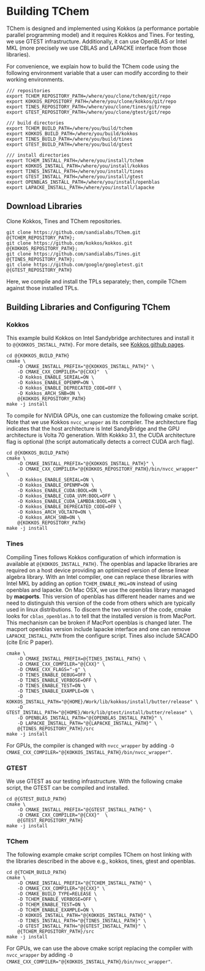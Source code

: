 # Building TChem

TChem is designed and implemented using Kokkos (a performance portable parallel programming model) and it requires Kokkos and Tines. For testing, we use GTEST infrastructure. Additionally, it can use OpenBLAS or Intel MKL (more precisely we use CBLAS and LAPACKE interface from those libraries).

For convenience, we explain how to build the TChem code using the following environment variable that a user can modify according to their working environments.

```
/// repositories
export TCHEM_REPOSITORY_PATH=/where/you/clone/tchem/git/repo
export KOKKOS_REPOSITORY_PATH=/where/you/clone/kokkos/git/repo
export TINES_REPOSITORY_PATH=/where/you/clone/tines/git/repo
export GTEST_REPOSITORY_PATH=/where/you/clone/gtest/git/repo

/// build directories
export TCHEM_BUILD_PATH=/where/you/build/tchem
export KOKKOS_BUILD_PATH=/where/you/build/kokkos
export TINES_BUILD_PATH=/where/you/build/tines
export GTEST_BUILD_PATH=/where/you/build/gtest

/// install directories
export TCHEM_INSTALL_PATH=/where/you/install/tchem
export KOKKOS_INSTALL_PATH=/where/you/install/kokkos
export TINES_INSTALL_PATH=/where/you/install/tines
export GTEST_INSTALL_PATH=/where/you/install/gtest
export OPENBLAS_INSTALL_PATH=/where/you/install/openblas
export LAPACKE_INSTALL_PATH=/where/you/install/lapacke
```

## Download Libraries

Clone Kokkos, Tines and TChem repositories.

```
git clone https://github.com/sandialabs/TChem.git @{TCHEM_REPOSITORY_PATH};
git clone https://github.com/kokkos/kokkos.git @{KOKKOS_REPOSITORY_PATH};
git clone https://github.com/sandialabs/Tines.git @{TINES_REPOSITORY_PATH};
git clone https://github.com/google/googletest.git @{GTEST_REPOSITORY_PATH}
```

Here, we compile and install the TPLs separately; then, compile TChem against those installed TPLs.

## Building Libraries and Configuring TChem

### Kokkos

This example build Kokkos on Intel Sandybridge architectures and install it to ``@{KOKKOS_INSTALL_PATH}``. For more details, see [Kokkos github pages](https://github.com/kokkos/kokkos).

```
cd @{KOKKOS_BUILD_PATH}
cmake \
    -D CMAKE_INSTALL_PREFIX="@{KOKKOS_INSTALL_PATH}" \
    -D CMAKE_CXX_COMPILER="@{CXX}"  \
    -D Kokkos_ENABLE_SERIAL=ON \
    -D Kokkos_ENABLE_OPENMP=ON \
    -D Kokkos_ENABLE_DEPRECATED_CODE=OFF \
    -D Kokkos_ARCH_SNB=ON \
    @{KOKKOS_REPOSITORY_PATH}
make -j install
```

To compile for NVIDIA GPUs, one can customize the following cmake script. Note that we use Kokkos ``nvcc_wrapper`` as its compiler. The architecture flag indicates that the host architecture is Intel SandyBridge and the GPU architecture is Volta 70 generation. With Kokkko 3.1, the CUDA architecture flag is optional (the script automatically detects a correct CUDA arch flag).
```
cd @{KOKKOS_BUILD_PATH}
cmake \
    -D CMAKE_INSTALL_PREFIX="@{KOKKOS_INSTALL_PATH}" \
    -D CMAKE_CXX_COMPILER="@{KOKKOS_REPOSITORY_PATH}/bin/nvcc_wrapper"  \
    -D Kokkos_ENABLE_SERIAL=ON \
    -D Kokkos_ENABLE_OPENMP=ON \
    -D Kokkos_ENABLE_CUDA:BOOL=ON \
    -D Kokkos_ENABLE_CUDA_UVM:BOOL=OFF \
    -D Kokkos_ENABLE_CUDA_LAMBDA:BOOL=ON \
    -D Kokkos_ENABLE_DEPRECATED_CODE=OFF \
    -D Kokkos_ARCH_VOLTA70=ON \
    -D Kokkos_ARCH_SNB=ON \
    @{KOKKOS_REPOSITORY_PATH}
make -j install
```

### Tines

Compiling Tines follows Kokkos configuration of which information is available at ``@{KOKKOS_INSTALL_PATH}``. The openblas and lapacke libraries are required on a host device providing an optimized version of dense linear algebra library. With an Intel compiler, one can replace these libraries with Intel MKL by adding an option ``TCHEM_ENABLE_MKL=ON`` instead of using openblas and lapacke. On Mac OSX, we use the openblas library managed by **macports**. This version of openblas has different header names and we need to distinguish this version of the code from others which are typically used in linux distributions. To discern the two version of the code, cmake looks for ``cblas_openblas.h`` to tell that the installed version is from MacPort. This mechanism can be broken if MacPort openblas is changed later. The macport openblas version include lapacke interface and one can remove ``LAPACKE_INSTALL_PATH`` from the configure script. Tines also include SACADO (cite Eric P paper).

```
cmake \
    -D CMAKE_INSTALL_PREFIX=@{TINES_INSTALL_PATH} \
    -D CMAKE_CXX_COMPILER="@{CXX}" \
    -D CMAKE_CXX_FLAGS="-g" \
    -D TINES_ENABLE_DEBUG=OFF \
    -D TINES_ENABLE_VERBOSE=OFF \
    -D TINES_ENABLE_TEST=ON \
    -D TINES_ENABLE_EXAMPLE=ON \
    -D KOKKOS_INSTALL_PATH="@{HOME}/Work/lib/kokkos/install/butter/release" \
    -D GTEST_INSTALL_PATH="@{HOME}/Work/lib/gtest/install/butter/release" \
    -D OPENBLAS_INSTALL_PATH="@{OPENBLAS_INSTALL_PATH}" \
    -D LAPACKE_INSTALL_PATH="@{LAPACKE_INSTALL_PATH}" \
    @{TINES_REPOSITORY_PATH}/src
make -j install
```

For GPUs, the compiler is changed with ``nvcc_wrapper`` by adding ``-D CMAKE_CXX_COMPILER="@{KOKKOS_INSTALL_PATH}/bin/nvcc_wrapper"``.

### GTEST

We use GTEST as our testing infrastructure. With the following cmake script, the GTEST can be compiled and installed.

```
cd @{GTEST_BUILD_PATH}
cmake \
    -D CMAKE_INSTALL_PREFIX="@{GTEST_INSTALL_PATH}" \
    -D CMAKE_CXX_COMPILER="@{CXX}"  \
    @{GTEST_REPOSITORY_PATH}
make -j install
```

### TChem

The following example cmake script compiles TChem on host linking with the libraries described in the above e.g., kokkos, tines, gtest and openblas.
```
cd @{TCHEM_BUILD_PATH}
cmake \
    -D CMAKE_INSTALL_PREFIX="@{TCHEM_INSTALL_PATH}" \
    -D CMAKE_CXX_COMPILER="@{CXX}" \
    -D CMAKE_BUILD_TYPE=RELEASE \
    -D TCHEM_ENABLE_VERBOSE=OFF \
    -D TCHEM_ENABLE_TEST=ON \
    -D TCHEM_ENABLE_EXAMPLE=ON \
    -D KOKKOS_INSTALL_PATH="@{KOKKOS_INSTALL_PATH}" \
    -D TINES_INSTALL_PATH="@{TINES_INSTALL_PATH}" \
    -D GTEST_INSTALL_PATH="@{GTEST_INSTALL_PATH}" \
    @{TCHEM_REPOSITORY_PATH}/src
make -j install
```
For GPUs, we can use the above cmake script replacing the compiler with ``nvcc_wrapper`` by adding ``-D CMAKE_CXX_COMPILER="@{KOKKOS_INSTALL_PATH}/bin/nvcc_wrapper"``.
